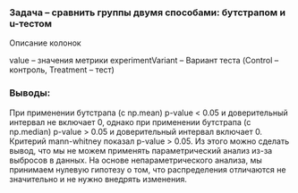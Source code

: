 ### Задача – сравнить группы двумя способами: бутстрапом и u-тестом
Описание колонок

value – значения метрики
experimentVariant – Вариант теста (Control – контроль, Treatment – тест)

### Выводы:

При применении бутстрапа (с np.mean) p-value < 0.05 и доверительный интервал не включает 0, однако при применении бутстрапа (с np.median) p-value > 0.05 и доверительный интервал включает 0.
Критерий mann-whitney показал p-value > 0.05.
Из этого можно сделать вывод, что мы не можем применять параметрический анализ из-за выбросов в данных. На основе непараметрического анализа, мы принимаем нулевую гипотезу о том, что распределения отличаются не значительно и не нужно внедрять изменения.
